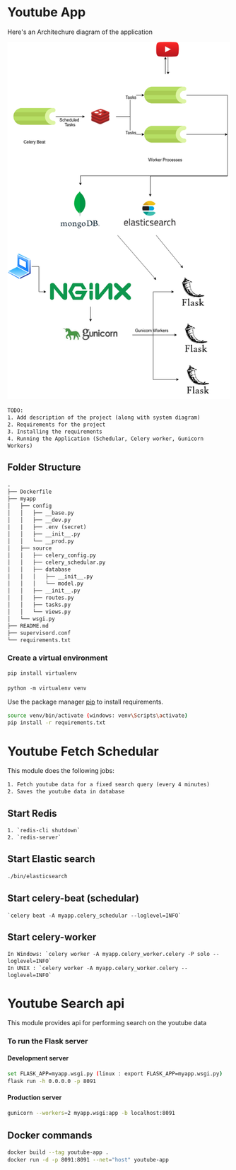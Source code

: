 # Youtube App

Here's an Architechure diagram of the application

![Application Architecture](/yt-app-arch.png)

```
TODO:
1. Add description of the project (along with system diagram)
2. Requirements for the project
3. Installing the requirements
4. Running the Application (Schedular, Celery worker, Gunicorn Workers)
```

## Folder Structure

```
.
├── Dockerfile
├── myapp
│   ├── config
│   │   ├── __base.py
│   │   ├── __dev.py
|   |   ├── .env (secret)
│   │   ├── __init__.py
│   │   └── __prod.py
│   ├── source
│   │   ├── celery_config.py
│   │   ├── celery_schedular.py
│   │   ├── database
│   │   │   ├── __init__.py
│   │   │   └── model.py
│   │   ├── __init__.py
│   │   ├── routes.py
│   │   ├── tasks.py
│   │   └── views.py
│   └── wsgi.py
├── README.md
├── supervisord.conf
└── requirements.txt
```


### Create a virtual environment

```python
pip install virtualenv

python -m virtualenv venv
```

Use the package manager [pip](https://pip.pypa.io/en/stable/) to install requirements.

```bash
source venv/bin/activate (windows: venv\Scripts\activate)
pip install -r requirements.txt
```
# Youtube Fetch Schedular

This module does the following jobs:

    1. Fetch youtube data for a fixed search query (every 4 minutes)
    2. Saves the youtube data in database

## Start Redis

    1. `redis-cli shutdown`
    2. `redis-server`

## Start Elastic search

```bash
./bin/elasticsearch
```

## Start celery-beat (schedular)

    `celery beat -A myapp.celery_schedular --loglevel=INFO`

## Start celery-worker

    In Windows: `celery worker -A myapp.celery_worker.celery -P solo --loglevel=INFO`
    In UNIX : `celery worker -A myapp.celery_worker.celery --loglevel=INFO`

# Youtube Search api

This module provides api for performing search on the youtube data

### To run the Flask server

#### Development server

```bash
set FLASK_APP=myapp.wsgi.py (linux : export FLASK_APP=myapp.wsgi.py)
flask run -h 0.0.0.0 -p 8091
```

#### Production server

```bash
gunicorn --workers=2 myapp.wsgi:app -b localhost:8091
```

## Docker commands

```bash
docker build --tag youtube-app .
docker run -d -p 8091:8091 --net="host" youtube-app
```
